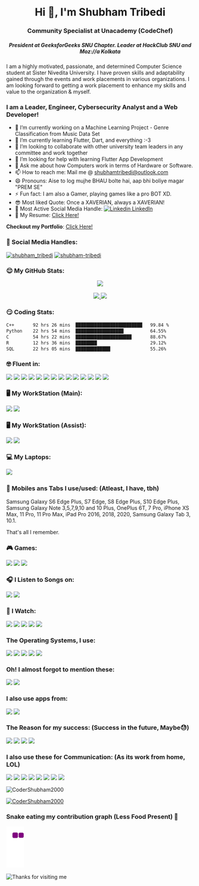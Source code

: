 <h1 align="center">Hi 👋, I'm Shubham Tribedi</h1>
<h3 align="center">Community Specialist at Unacademy (CodeChef)</h3>
<h5 align="center">President at GeeksforGeeks SNU Chapter. Leader at HackClub SNU and Moz://a Kolkata</h5>
	
I am a highly motivated, passionate, and determined Computer Science student at Sister Nivedita University. I have proven skills and adaptability gained through the events and work placements in various organizations. I am looking forward to getting a work placement  to enhance my skills and value to the organization & myself. 

### I am a Leader, Engineer, Cybersecurity Analyst and a Web Developer!

- 🔭 I’m currently working on a Machine Learning Project - Genre Classification from Music Data Set
- 🌱 I’m currently learning Flutter, Dart, and everything :-3
- 👯 I’m looking to collaborate with other university team leaders in any committee and work together
- 🤔 I’m looking for help with learning Flutter App Development
- 💬 Ask me about how Computers work in terms of Hardware or Software.
- 📫 How to reach me: Mail me @ shubhamtribedi@outlook.com
- 😄 Pronouns: Aise to log mujhe BHAU bolte hai, aap bhi boliye magar "PREM SE"
- ⚡ Fun fact: I am also a Gamer, playing games like a pro BOT XD.
- 😎 Most liked Quote: Once a XAVERIAN, always a XAVERIAN!
- 👾 Most Active Social Media Handle:  [![Linkedin](https://i.stack.imgur.com/gVE0j.png) LinkedIn](https://www.linkedin.com/in/shubham-tribedi)
- 📝 My Resume: [Click Here!](https://drive.google.com/file/d/1yyMSiTQNsQ6r-piuYhYF5WCVmgqWmNUP/view?usp=sharing)
&nbsp;

<strong>Checkout my Portfolio</strong>: [Click Here!](https://shubham-tribedi.tech/)

### 🧐 Social Media Handles:

<a href="https://twitter.com/shubhamtribedi" target="blank"><img src="https://img.shields.io/twitter/follow/shubham_tribedi?logo=twitter&style=for-the-badge" alt="shubham_tribedi" /></a>
<a href="https://www.linkedin.com/in/shubham-tribedi/" target="blank"><img src="https://img.shields.io/badge/LinkedIn-0077B5?style=for-the-badge&logo=linkedin&logoColor=white" alt="shubham-tribedi" /></a>


### 😌 My GitHub Stats:
  
 <!--Adding private contributions count to total commits count
![Shubham's GitHub stats](https://github-readme-stats.vercel.app/api?username=CoderShubham2000&count_private=true)-->
<!--
![Shubham's GitHub stats](https://github-readme-stats.vercel.app/api?username=CoderShubham2000&hide=contribs,prs)-->
<!--Showing icons
![Shubham's GitHub stats](https://github-readme-stats.vercel.app/api?username=CoderShubham2000&show_icons=true)-->
<!--theme colour change  
![SHubham's GitHub stats](https://github-readme-stats.vercel.app/api?username=CoderShubham2000&show_icons=true&theme=merko/dark/ radical/ merko/ gruvbox/ tokyonight/ onedark/ cobalt/ synthwave/highcontrast/ dracula)-->

<p align="center">
  <img src="https://github-readme-streak-stats.herokuapp.com/?user=CoderShubham2000&show_icons=true&hide_border=true">
</p>

<p align="center">
<a href="https://github.com/CoderShubham2000">
  <img height="180em" src="https://github-readme-stats-eight-theta.vercel.app/api?username=CoderShubham2000&show_icons=true&theme=algolia&include_all_commits=true&count_private=true"/>
  <img height="180em" src="https://github-readme-stats-eight-theta.vercel.app/api/top-langs/?username=CoderShubham2000&layout=compact&langs_count=8&theme=algolia"/>
</a>
</p>

### 😏 Coding Stats:
<!--START_SECTION:waka-->
```text
C++       92 hrs 26 mins  █████████████████████████   99.84 % 
Python    22 hrs 54 mins  ██████████████████          64.55%
C         54 hrs 22 mins  █████████████████████       88.67%
R         12 hrs 36 mins  ████████                    29.12%
SQL       22 hrs 05 mins  █████████████               55.26%
```
<!--END_SECTION:waka-->

### 🤓 Fluent in: 
<img src="https://img.shields.io/badge/C%23-239120?style=for-the-badge&logo=c-sharp&logoColor=white" /> <img src="https://img.shields.io/badge/Python-3776AB?style=for-the-badge&logo=python&logoColor=white" /> <img src="https://img.shields.io/badge/HTML-239120?style=for-the-badge&logo=html5&logoColor=white" /> <img src="https://img.shields.io/badge/CSS-239120?&style=for-the-badge&logo=css3&logoColor=white" /> <img src="https://img.shields.io/badge/JavaScript-F7DF1E?style=for-the-badge&logo=javascript&logoColor=black" /> <img src="https://img.shields.io/badge/HTML5-E34F26?style=for-the-badge&logo=html5&logoColor=white" /> <img src="https://img.shields.io/badge/C-00599C?style=for-the-badge&logo=c&logoColor=white" /> <img src="https://img.shields.io/badge/C%2B%2B-00599C?style=for-the-badge&logo=c%2B%2B&logoColor=white" /> <img src="https://img.shields.io/badge/R-276DC3?style=for-the-badge&logo=r&logoColor=white" /> <img src="https://img.shields.io/badge/Ruby-CC342D?style=for-the-badge&logo=ruby&logoColor=white" /> <img src="https://img.shields.io/badge/Dart-0175C2?style=for-the-badge&logo=dart&logoColor=white" /> <img src="https://img.shields.io/badge/Flutter-02569B?style=for-the-badge&logo=flutter&logoColor=white" /> <img src="https://img.shields.io/badge/MySQL-00000F?style=for-the-badge&logo=mysql&logoColor=white" /> <img src="https://img.shields.io/badge/Microsoft-666666?style=for-the-badge&logo=microsoft&logoColor=white" />

### 🖥 My WorkStation (Main):
<img src="https://img.shields.io/badge/NVIDIA-GeForce RTX 2070 SUPER-76B900?style=for-the-badge&logo=nvidia&logoColor=white" /> <img src="https://img.shields.io/badge/AMD-Ryzen_7_3800X-ED1C24?style=for-the-badge&logo=amd&logoColor=white" />

### 🖥 My WorkStation (Assist):
<img src="https://img.shields.io/badge/AMD-Radeon_RX_460-ED1C24?style=for-the-badge&logo=amd&logoColor=white" /> <img src="https://img.shields.io/badge/AMD-Ryzen_5_1400-ED1C24?style=for-the-badge&logo=amd&logoColor=white" />


### 💻 My Laptops:
<img src="https://img.shields.io/badge/Apple-MacBook_Pro_2018-999999?style=for-the-badge&logo=apple&logoColor=white"/> 

### 📱 Mobiles ans Tabs I use/used: (Atleast, I have, tbh)
Samsung Galaxy S6 Edge Plus, S7 Edge, S8 Edge Plus, S10 Edge Plus, 
Samsung Galaxy Note 3,5,7,9,10 and 10 Plus, 
OnePlus 6T, 7 Pro, 
iPhone XS Max, 11 Pro, 11 Pro Max, 
iPad Pro 2016, 2018, 2020, 
Samsung Galaxy Tab 3, 10.1.

That's all I remember.

### 🎮 Games:
<img src="https://img.shields.io/badge/Steam-000000?style=for-the-badge&logo=steam&logoColor=white"/>  <img src="https://img.shields.io/badge/Counter_Strike-000000?style=for-the-badge&logo=counter-strike&logoColor=white"/> <img src="https://img.shields.io/badge/VALORANT-000000?style=for-the-badge&logo=counter-strike&logoColor=blue"/> 

### 🎧 I Listen to Songs on:
<img src="https://img.shields.io/badge/Spotify-1ED760?&style=for-the-badge&logo=spotify&logoColor=white"/>  <img src="https://img.shields.io/badge/YouTube_Music-FF0000?style=for-the-badge&logo=youtube-music&logoColor=white"/> 

### 🎥 I Watch:
<img src="https://img.shields.io/badge/YouTube-FF0000?style=for-the-badge&logo=youtube&logoColor=white"/>  <img src="https://img.shields.io/badge/Twitch-9146FF?style=for-the-badge&logo=twitch&logoColor=white"/>  <img src="https://img.shields.io/badge/YouTube_Gaming-FF0000?style=for-the-badge&logo=youtube-gaming&logoColor=white"/>  <img src="https://img.shields.io/badge/Facebook_Gaming-005FED?style=for-the-badge&logo=facebook-gaming&logoColor=white"/>  <img src="https://img.shields.io/badge/Netflix-E50914?style=for-the-badge&logo=netflix&logoColor=white"/> 

### The Operating Systems, I use:
<img src="https://img.shields.io/badge/Android-3DDC84?style=for-the-badge&logo=android&logoColor=white"/>  <img src="https://img.shields.io/badge/iOS-000000?style=for-the-badge&logo=ios&logoColor=white"/>  <img src="https://img.shields.io/badge/Windows-0078D6?style=for-the-badge&logo=windows&logoColor=white"/>  <img src="https://img.shields.io/badge/Ubuntu-E95420?style=for-the-badge&logo=ubuntu&logoColor=white"/>  <img src="https://img.shields.io/badge/Linux_Mint-87CF3E?style=for-the-badge&logo=linux-mint&logoColor=white"/> 

### Oh! I almost forgot to mention these:
<img src="https://img.shields.io/badge/Windows_95-008080?style=for-the-badge&logo=windows-95&logoColor=white"/>  <img src="https://img.shields.io/badge/Windows_XP-003399?style=for-the-badge&logo=windows-xp&logoColor=white"/> 

### I also use apps from:
<img src="https://img.shields.io/badge/Google_Play-414141?style=for-the-badge&logo=google-play&logoColor=white"/>  <img src="https://img.shields.io/badge/App_Store-0D96F6?style=for-the-badge&logo=app-store&logoColor=white"/> 

### The Reason for my success: (Success in the future, Maybe😓)
<img src="https://img.shields.io/badge/GitHub-100000?style=for-the-badge&logo=github&logoColor=white"/>  <img src="https://img.shields.io/badge/Reddit-FF4500?style=for-the-badge&logo=reddit&logoColor=white"/>  <img src="https://img.shields.io/badge/XDA_Developers-F59812?style=for-the-badge&logo=xda-developers&logoColor=white"/>  <img src="https://img.shields.io/badge/Stack_Overflow-FE7A16?style=for-the-badge&logo=stack-overflow&logoColor=white"/> 

### I also use these for Communication: (As its work from home, LOL)
<img src="https://img.shields.io/badge/Discord-7289DA?style=for-the-badge&logo=discord&logoColor=white"/> <img src="https://img.shields.io/badge/Microsoft_Teams-6264A7?style=for-the-badge&logo=microsoft-teams&logoColor=white"/> <img src="https://img.shields.io/badge/Zoom-2D8CFF?style=for-the-badge&logo=zoom&logoColor=white"/> 
<img src="https://img.shields.io/badge/WhatsApp-25D366?style=for-the-badge&logo=whatsapp&logoColor=white"/> 
<img src="https://img.shields.io/badge/Telegram-2CA5E0?style=for-the-badge&logo=telegram&logoColor=white"/> 
<img src="https://img.shields.io/badge/Gmail-D14836?style=for-the-badge&logo=gmail&logoColor=white"/> 
<img src="https://img.shields.io/badge/Messenger-00B2FF?style=for-the-badge&logo=messenger&logoColor=white"/> 
<img src="https://img.shields.io/badge/Microsoft_Outlook-0078D4?style=for-the-badge&logo=microsoft-outlook&logoColor=white"/> 

<p align="left"> <img src="https://komarev.com/ghpvc/?username=CoderShubham2000&label=Profile%20views&color=0e75b6&style=flat" alt="CoderShubham2000" /> </p>

<p align="left"> <a href="https://github.com/ryo-ma/github-profile-trophy"><img src="https://github-profile-trophy.vercel.app/?username=CoderShubham2000" alt="CoderShubham2000" /></a> </p>

### Snake eating my contribution graph (Less Food Present) 🤣

![snake gif](https://github.com/CoderShubham2000/CoderShubham2000/blob/output/github-contribution-grid-snake.gif)

<img height="120" alt="Thanks for visiting me" width="100%" src="https://raw.githubusercontent.com/BrunnerLivio/brunnerlivio/master/images/marquee.svg" />
